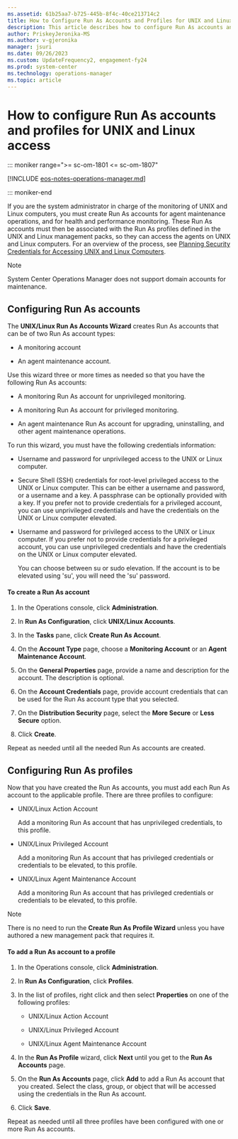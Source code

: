 ```yaml
---
ms.assetid: 61b25aa7-b725-445b-8f4c-40ce213714c2
title: How to Configure Run As Accounts and Profiles for UNIX and Linux Access
description: This article describes how to configure Run As accounts and profiles for secure monitoring of Linux and UNIX.
author: PriskeyJeronika-MS
ms.author: v-gjeronika
manager: jsuri
ms.date: 09/26/2023
ms.custom: UpdateFrequency2, engagement-fy24
ms.prod: system-center
ms.technology: operations-manager
ms.topic: article
---
```


# How to configure Run As accounts and profiles for UNIX and Linux access

::: moniker range=">= sc-om-1801 <= sc-om-1807"

[!INCLUDE [eos-notes-operations-manager.md](../includes/eos-notes-operations-manager.md)]

::: moniker-end

If you are the system administrator in charge of the monitoring of UNIX and Linux computers, you must create Run As accounts for agent maintenance operations, and for health and performance monitoring. These Run As accounts must then be associated with the Run As profiles defined in the UNIX and Linux management packs, so they can access the agents on UNIX and Linux computers. For an overview of the process, see [Planning Security Credentials for Accessing UNIX and Linux Computers](plan-security-crossplat-credentials.md).  

>[!NOTE]
>System Center Operations Manager does not support domain accounts for maintenance.

## Configuring Run As accounts  

The **UNIX\/Linux Run As Accounts Wizard** creates Run As accounts that can be of two Run As account types:  

-   A monitoring account  

-   An agent maintenance account.  

Use this wizard three or more times as needed so that you have the following Run As accounts:  

-   A monitoring Run As account for unprivileged monitoring.  

-   A monitoring Run As account for privileged monitoring.  

-   An agent maintenance Run As account for upgrading, uninstalling, and other agent maintenance operations.  

To run this wizard, you must have the following credentials information:  

-   Username and password for unprivileged access to the UNIX or Linux computer.  

-   Secure Shell \(SSH\) credentials for root\-level privileged access to the UNIX or Linux computer. This can be either a username and password, or a username and a key. A passphrase can be optionally provided with a key.  If you prefer not to provide credentials for a privileged account, you can use unprivileged credentials and have the credentials on the UNIX or Linux computer elevated.  

-   Username and password for privileged access to the UNIX or Linux computer.  If you prefer not to provide credentials for a privileged account, you can use unprivileged credentials and have the credentials on the UNIX or Linux computer elevated.  

    You can choose between su or sudo elevation. If the account is to be elevated using 'su', you will need the 'su' password.  

#### To create a Run As account  

1.  In the Operations console, click **Administration**.  

2.  In **Run As Configuration**, click **UNIX\/Linux Accounts**.  

3.  In the **Tasks** pane, click **Create Run As Account**.  

4.  On the **Account Type** page, choose a **Monitoring Account** or an **Agent Maintenance Account**.  

5.  On the **General Properties** page, provide a name and description for the account. The description is optional.  

6.  On the **Account Credentials** page, provide account credentials that can be used for the Run As account type that you selected.  

7.  On the **Distribution Security** page, select the **More Secure** or **Less Secure** option.  

8.  Click **Create**.  

Repeat as needed until all the needed Run As accounts are created.  

## Configuring Run As profiles  

Now that you have created the Run As accounts, you must add each Run As account to the applicable profile. There are three profiles to configure:  

-   UNIX\/Linux Action Account  

    Add a monitoring Run As account that has unprivileged credentials, to this profile.  

-   UNIX\/Linux Privileged Account  

    Add a monitoring Run As account that has privileged credentials or credentials to be elevated, to this profile.  

-   UNIX\/Linux Agent Maintenance Account  

    Add a monitoring Run As account that has privileged credentials or credentials to be elevated, to this profile.  

> [!NOTE]  
> There is no need to run the **Create Run As Profile Wizard** unless you have authored a new management pack that requires it.  

#### To add a Run As account to a profile  

1.  In the Operations console, click **Administration**.  

2.  In **Run As Configuration**, click **Profiles**.  

3.  In the list of profiles, right click and then select **Properties** on one of the following profiles:  

    -   UNIX\/Linux Action Account  

    -   UNIX\/Linux Privileged Account  

    -   UNIX\/Linux Agent Maintenance Account  

4.  In the **Run As Profile** wizard, click **Next** until you get to the **Run As Accounts** page.  

5.  On the **Run As Accounts** page, click **Add** to add a Run As account that you created. Select the class, group, or object that will be accessed using the credentials in the Run As account.  

6.  Click **Save**.  

Repeat as needed until all three profiles have been configured with one or more Run As accounts.  
